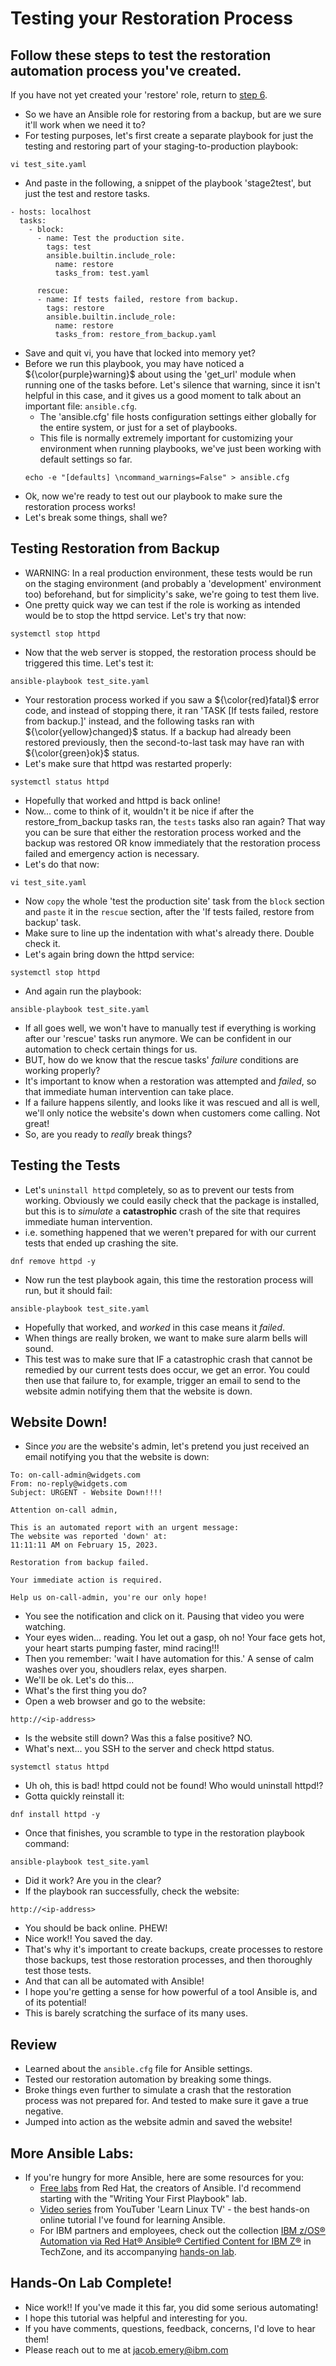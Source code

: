 # Testing your Restoration Process
## Follow these steps to test the restoration automation process you've created.
If you have not yet created your 'restore' role, return to [step 6](./6_automate_restore.md).

* So we have an Ansible role for restoring from a backup, but are we sure it'll work when we need it to?
* For testing purposes, let's first create a separate playbook for just the testing and restoring part of your staging-to-production playbook:
```
vi test_site.yaml
```
* And paste in the following, a snippet of the playbook 'stage2test', but just the test and restore tasks.
```
- hosts: localhost
  tasks:
    - block:
      - name: Test the production site.
        tags: test
        ansible.builtin.include_role:
          name: restore
          tasks_from: test.yaml

      rescue:
      - name: If tests failed, restore from backup.
        tags: restore
        ansible.builtin.include_role:
          name: restore
          tasks_from: restore_from_backup.yaml
```
* Save and quit vi, you have that locked into memory yet?
* Before we run this playbook, you may have noticed a ${\color{purple}warning}$ about using the 'get_url' module when running one of the tasks before. Let's silence that warning, since it isn't helpful in this case, and it gives us a good moment to talk about an important file: `ansible.cfg`.
    * The 'ansible.cfg' file hosts configuration settings either globally for the entire system, or just for a set of playbooks.
    * This file is normally extremely important for customizing your environment when running playbooks, we've just been working with default settings so far.
    ```
    echo -e "[defaults] \ncommand_warnings=False" > ansible.cfg
    ```
* Ok, now we're ready to test out our playbook to make sure the restoration process works!
* Let's break some things, shall we?
## Testing Restoration from Backup
* WARNING: In a real production environment, these tests would be run on the staging environment (and probably a 'development' environment too) beforehand, but for simplicity's sake, we're going to test them live.
* One pretty quick way we can test if the role is working as intended would be to stop the httpd service. Let's try that now:
```
systemctl stop httpd
```
* Now that the web server is stopped, the restoration process should be triggered this time. Let's test it:
```
ansible-playbook test_site.yaml
```
* Your restoration process worked if you saw a ${\color{red}fatal}$ error code, and instead of stopping there, it ran 'TASK [If tests failed, restore from backup.]' instead, and the following tasks ran with ${\color{yellow}changed}$ status. If a backup had already been restored previously, then the second-to-last task may have ran with ${\color{green}ok}$ status.
* Let's make sure that httpd was restarted properly:
```
systemctl status httpd
```
* Hopefully that worked and httpd is back online!
* Now... come to think of it, wouldn't it be nice if after the restore_from_backup tasks ran, the `tests` tasks also ran again? That way you can be sure that either the restoration process worked and the backup was restored OR know immediately that the restoration process failed and emergency action is necessary.
* Let's do that now:
```
vi test_site.yaml
```
* Now `copy` the whole 'test the production site' task from the `block` section and `paste` it in the `rescue` section, after the 'If tests failed, restore from backup' task.
* Make sure to line up the indentation with what's already there. Double check it.
* Let's again bring down the httpd service:
```
systemctl stop httpd
```
* And again run the playbook:
```
ansible-playbook test_site.yaml
```
* If all goes well, we won't have to manually test if everything is working after our 'rescue' tasks run anymore. We can be confident in our automation to check certain things for us.
* BUT, how do we know that the rescue tasks' <i>failure</i> conditions are working properly?
* It's important to know when a restoration was attempted and <i>failed</i>, so that immediate human intervention can take place.
* If a failure happens silently, and looks like it was rescued and all is well, we'll only notice the website's down when customers come calling. Not great!
* So, are you ready to <i>really</i> break things?
## Testing the Tests
* Let's `uninstall httpd` completely, so as to prevent our tests from working. Obviously we could easily check that the package is installed, but this is to <i>simulate</i> a <b>catastrophic</b> crash of the site that requires immediate human intervention. 
* i.e. something happened that we weren't prepared for with our current tests that ended up crashing the site.
```
dnf remove httpd -y
```
* Now run the test playbook again, this time the restoration process will run, but it should fail:
```
ansible-playbook test_site.yaml
```
* Hopefully that worked, and <i>worked</i> in this case means it <i>failed</i>.
* When things are really broken, we want to make sure alarm bells will sound. 
* This test was to make sure that IF a catastrophic crash that cannot be remedied by our current tests does occur, we get an error. You could then use that failure to, for example, trigger an email to send to the website admin notifying them that the website is down.
## Website Down!
* Since <i>you</i> are the website's admin, let's pretend you just received an email notifying you that the website is down:
```
To: on-call-admin@widgets.com
From: no-reply@widgets.com
Subject: URGENT - Website Down!!!!

Attention on-call admin, 

This is an automated report with an urgent message:
The website was reported 'down' at: 
11:11:11 AM on February 15, 2023.

Restoration from backup failed.

Your immediate action is required.

Help us on-call-admin, you're our only hope!
```
* You see the notification and click on it. Pausing that video you were watching.
* Your eyes widen... reading. You let out a gasp, oh no! Your face gets hot, your heart starts pumping faster, mind racing!!! 
* Then you remember: 'wait I have automation for this.' A sense of calm washes over you, shoudlers relax, eyes sharpen.
* We'll be ok. Let's do this...
* What's the first thing you do?
* Open a web browser and go to the website:
```
http://<ip-address>
```
* Is the website still down? Was this a false positive? NO.
* What's next... you SSH to the server and check httpd status.
```
systemctl status httpd
```
* Uh oh, this is bad! httpd could not be found! Who would uninstall httpd!?
* Gotta quickly reinstall it:
```
dnf install httpd -y
```
* Once that finishes, you scramble to type in the restoration playbook command:
```
ansible-playbook test_site.yaml
```
* Did it work? Are you in the clear?
* If the playbook ran successfully, check the website:
```
http://<ip-address>
```
* You should be back online. PHEW!
* Nice work!! You saved the day.
* That's why it's important to create backups, create processes to restore those backups, test those restoration processes, and then thoroughly test those tests. 
* And that can all be automated with Ansible!
* I hope you're getting a sense for how powerful of a tool Ansible is, and of its potential!
* This is barely scratching the surface of its many uses.

## Review
* Learned about the `ansible.cfg` file for Ansible settings.
* Tested our restoration automation by breaking some things.
* Broke things even further to simulate a crash that the restoration process was not prepared for. And tested to make sure it gave a true negative.
* Jumped into action as the website admin and saved the website!
## More Ansible Labs:
* If you're hungry for more Ansible, here are some resources for you:
    * [Free labs](https://www.redhat.com/en/interactive-labs/ansible) from Red Hat, the creators of Ansible. I'd recommend starting with the "Writing Your First Playbook" lab.
    * [Video series](https://www.youtube.com/watch?v=3RiVKs8GHYQ) from YouTuber 'Learn Linux TV' - the best hands-on online tutorial I've found for learning Ansible.
    * For IBM partners and employees, check out the collection [IBM z/OS® Automation via Red Hat® Ansible® Certified Content for IBM Z®](https://techzone.ibm.com/collection/60af8387790c30001e46be44) in TechZone, and its accompanying [hands-on lab](https://early-access.ibm.com/software/support/trial/cst/welcomepage.wss?siteId=940&tabId=2224&w=1).
## Hands-On Lab Complete!
* Nice work!! If you've made it this far, you did some serious automating!
* I hope this tutorial was helpful and interesting for you.
* If you have comments, questions, feedback, concerns, I'd love to hear them! 
* Please reach out to me at jacob.emery@ibm.com
